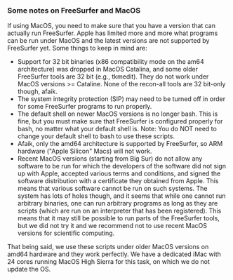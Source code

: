 ### Some notes on FreeSurfer and MacOS

If using MacOS, you need to make sure that you have a version that can actually run FreeSurfer. Apple has limited more and more what programs can be run under MacOS and the latest versions are not supported by FreeSurfer yet. Some things to keep in mind are:

* Support for 32 bit binaries (x86 compatibility mode on the am64 architecture) was dropped in MacOS Catalina, and some older FreeSurfer tools are 32 bit (e.g., tkmedit). They do not work under MacOS versions >= Cataline. None of the recon-all tools are 32 bit-only though, afaik.
* The system integrity protection (SIP) may need to be turned off in order for some FreeSurfer programs to run properly.
* The default shell on newer MacOS versions is no longer bash. This is fine, but you must make sure that FreeSurfer is configured properly for bash, no matter what your default shell is. Note: You do NOT need to change your default shell to bash to use these scripts.
* Afaik, only the amd64 architecture is supported by FreeSurfer, so ARM hardware ("Apple Silicon" Macs) will not work.
* Recent MacOS versions (starting from Big Sur) do not allow any software to be run for which the developers of the software did not sign up with Apple, accepted various terms and conditions, and signed the software distribution with a certificate they obtained from Apple. This means that various software cannot be run on such systems. The system has lots of holes though, and it seems that while one cannot run arbitrary binaries, one can run arbitrary programs as long as they are scripts (which are run on an interpreter that has been registered). This means that it may still be possible to run parts of the FreeSurfer tools, but we did not try it and we recommend not to use recent MacOS versions for scientific computing.

That being said, we use these scripts under older MacOS versions on amd64 hardware and they work perfectly. We have a dedicated iMac with 24 cores running MacOS High Sierra for this task, on which we do not update the OS.